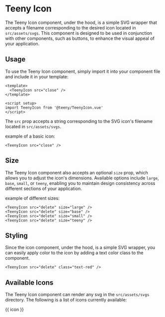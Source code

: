 <script setup>
  import TeenyIcon from '@/components/TeenyIcon.vue'

  const icons = [
    'arrow-back',
    'arrow-forward',
    'check',
    'chevron-left',
    'chevron-right',
    'close',
    'delete',
    'play',
    'settings',
    'user',
    'more'
  ]
</script>

# Teeny Icon

The Teeny Icon component, under the hood, is a simple SVG wrapper that accepts a filename corresponding to the desired icon located in `src/assets/svgs`. This component is designed to be used in conjunction with other components, such as buttons, to enhance the visual appeal of your application.

## Usage

To use the Teeny Icon component, simply import it into your component file and include it in your template:

```vue
<template>
  <TeenyIcon src="close" />
</template>

<script setup>
import TeenyIcon from '@teeny/TeenyIcon.vue'
</script>
```

The `src` prop accepts a string corresponding to the SVG icon's filename located in `src/assets/svgs`.

example of a basic icon:

<TeenyIcon src="close" />

```vue
<TeenyIcon src="close" />
```

## Size

The Teeny Icon component also accepts an optional `size` prop, which allows you to adjust the icon's dimensions. Available options include `large`, `base`, `small`, or `teeny`, enabling you to maintain design consistency across different sections of your application.

example of different sizes:

<div class="flex gap-2 items-center">
  <TeenyIcon src="delete" size="large" />
  <TeenyIcon src="delete" size="base" />
  <TeenyIcon src="delete" size="small" />
  <TeenyIcon src="delete" size="teeny" />
</div>

```vue
<TeenyIcon src="delete" size="large" />
<TeenyIcon src="delete" size="base" />
<TeenyIcon src="delete" size="small" />
<TeenyIcon src="delete" size="teeny" />
```

## Styling

Since the icon component, under the hood, is a simple SVG wrapper, you can easily apply color to the icon by adding a text color class to the component.

<TeenyIcon src="delete" class="text-red" />

```vue
<TeenyIcon src="delete" class="text-red" />
```

## Available Icons

The Teeny Icon component can render any svg in the `src/assets/svgs` directory. The following is a list of icons currently available:

  <div class="grid grid-cols-4 gap-4">
    <div v-for="icon in icons" :key="icon" class="py-8 px-1 flex flex-col gap-4 justify-center items-center bg-parchment rounded-[8px]">
      <TeenyIcon :src="icon" />
      <span class="text-center">{{ icon }}</span>
    </div>
  </div>

